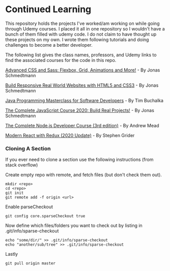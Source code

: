 # Continued Learning
This repository holds the projects I've worked/am working on while going through Udemy courses. I placed it all in one repository so I wouldn't have a bunch of them filled with udemy code. I do not claim to have thought up these projects on my own. I wrote them following tutorials and doing challenges to become a better developer. 

The following list gives the class names, professors, and Udemy links to find the associated courses for the code in this repo.

[Advanced CSS and Sass: Flexbox, Grid, Animations and More!](https://www.udemy.com/course/advanced-css-and-sass/) - By Jonas Schmedtmann

[Build Responsive Real World Websites with HTML5 and CSS3](https://www.udemy.com/course/design-and-develop-a-killer-website-with-html5-and-css3/) - By Jonas Schmedtmann

[Java Programming Masterclass for Software Developers](https://www.udemy.com/course/java-the-complete-java-developer-course/) - By Tim Buchalka

[The Complete JavaScript Course 2020: Build Real Projects!](https://www.udemy.com/course/the-complete-javascript-course/) - By Jonas Schmedtmann

[The Complete Node.js Developer Course (3rd edition)](https://www.udemy.com/course/the-complete-nodejs-developer-course-2/) - By Andrew Mead

[Modern React with Redux (2020 Update)](https://www.udemy.com/course/react-redux/) - By Stephen Grider

### Cloning A Section

If you ever need to clone a section use the following instructions (from stack overflow)

Create empty repo with remote, and fetch files (but don't check them out).

	mkdir <repo>
	cd <repo>
	git init
    git remote add -f origin <url>
    
Enable parseCheckout

    git config core.sparseCheckout true
    
Now define which files/folders you want to check out by listing in .git/info/sparse-checkout

    echo "some/dir/" >> .git/info/sparse-checkout
    echo "another/sub/tree" >> .git/info/sparse-checkout
    
Lastly

    git pull origin master 

